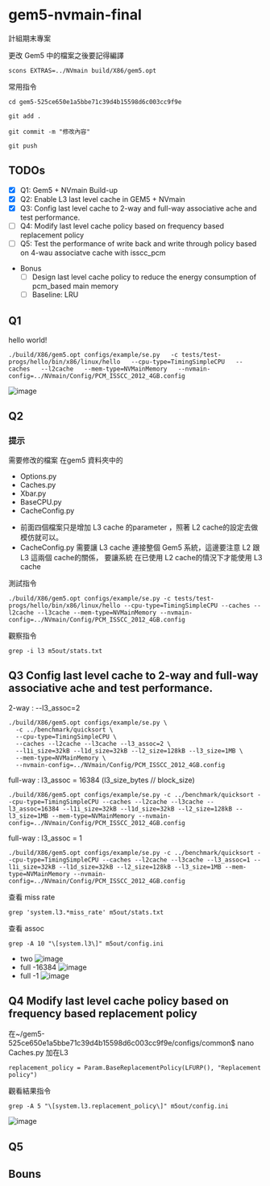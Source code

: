 # gem5-nvmain-final
計組期末專案

更改 Gem5 中的檔案之後要記得編譯
```
scons EXTRAS=../NVmain build/X86/gem5.opt
```
常用指令
```
cd gem5-525ce650e1a5bbe71c39d4b15598d6c003cc9f9e
```
```
git add .
```
```
git commit -m "修改內容"
```
```
git push
```
## TODOs
- [x] Q1: Gem5 + NVmain Build-up
- [x] Q2: Enable L3 last level cache in GEM5 + NVmain
- [x] Q3: Config last level cache to 2-way and full-way associative ache and test performance.
- [ ] Q4: Modify last level cache policy based on frequency based replacement policy
- [ ] Q5: Test the performance of write back and write through policy based on 4-wau associatve cache with isscc_pcm  
- Bonus
    - [ ] Design last level cache policy to reduce the energy consumption of pcm_based main memory
    - [ ] Baseline: LRU
## Q1
hello world!
```
./build/X86/gem5.opt configs/example/se.py   -c tests/test-progs/hello/bin/x86/linux/hello   --cpu-type=TimingSimpleCPU   --caches   --l2cache   --mem-type=NVMainMemory   --nvmain-config=../NVmain/Config/PCM_ISSCC_2012_4GB.config

```
![image](https://github.com/user-attachments/assets/5611c29e-c3c5-4e44-bf10-20f5ec570314)

## Q2
### 提示
需要修改的檔案 在gem5 資料夾中的
* Options.py 
* Caches.py 
* Xbar.py 
* BaseCPU.py 
* CacheConfig.py 
- 前面四個檔案只是增加 L3 cache 的parameter ，照著 L2 cache的設定去做模仿就可以。
- CacheConfig.py  需要讓 L3 cache 連接整個 Gem5 系統，這邊要注意 L2 跟L3 這兩個  cache的關係， 要讓系統 在已使用 L2 cache的情況下才能使用 L3 cache

測試指令
```
./build/X86/gem5.opt configs/example/se.py -c tests/test-progs/hello/bin/x86/linux/hello --cpu-type=TimingSimpleCPU --caches --l2cache --l3cache --mem-type=NVMainMemory --nvmain-config=../NVmain/Config/PCM_ISSCC_2012_4GB.config
```
觀察指令
```
grep -i l3 m5out/stats.txt
```
## Q3 Config last level cache to 2-way and full-way associative ache and test performance.
2-way : --l3_assoc=2
```
./build/X86/gem5.opt configs/example/se.py \
  -c ../benchmark/quicksort \
  --cpu-type=TimingSimpleCPU \
  --caches --l2cache --l3cache --l3_assoc=2 \
  --l1i_size=32kB --l1d_size=32kB --l2_size=128kB --l3_size=1MB \
  --mem-type=NVMainMemory \
  --nvmain-config=../NVmain/Config/PCM_ISSCC_2012_4GB.config
```
full-way : l3_assoc = 16384 (l3_size_bytes // block_size)
```
./build/X86/gem5.opt configs/example/se.py -c ../benchmark/quicksort --cpu-type=TimingSimpleCPU --caches --l2cache --l3cache --l3_assoc=16384 --l1i_size=32kB --l1d_size=32kB --l2_size=128kB --l3_size=1MB --mem-type=NVMainMemory --nvmain-config=../NVmain/Config/PCM_ISSCC_2012_4GB.config

```
full-way : l3_assoc = 1 
```
./build/X86/gem5.opt configs/example/se.py -c ../benchmark/quicksort --cpu-type=TimingSimpleCPU --caches --l2cache --l3cache --l3_assoc=1 --l1i_size=32kB --l1d_size=32kB --l2_size=128kB --l3_size=1MB --mem-type=NVMainMemory --nvmain-config=../NVmain/Config/PCM_ISSCC_2012_4GB.config

```
查看 miss rate
```
grep 'system.l3.*miss_rate' m5out/stats.txt
```
查看 assoc
```
grep -A 10 "\[system.l3\]" m5out/config.ini
```
- two
![image](https://github.com/user-attachments/assets/b01dba2c-6d8a-49d3-8b8f-6e88118a94a0)
- full -16384
![image](https://github.com/user-attachments/assets/3215b646-f0d1-446c-b810-2368faa6b2f4)
- full -1
![image](https://github.com/user-attachments/assets/f64cffc5-f66e-44b7-8ac5-4411023f7d40)

## Q4 Modify last level cache policy based on frequency based replacement policy

在~/gem5-525ce650e1a5bbe71c39d4b15598d6c003cc9f9e/configs/common$ nano Caches.py 加在L3
```
replacement_policy = Param.BaseReplacementPolicy(LFURP(), "Replacement policy")
```
觀看結果指令
```
grep -A 5 "\[system.l3.replacement_policy\]" m5out/config.ini
```
![image](https://github.com/user-attachments/assets/38b2e040-42f1-4f03-9451-d9ed873d4f34)

## Q5

## Bouns
